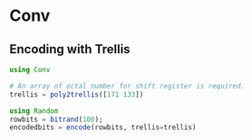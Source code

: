 # Conv


## Encoding with Trellis

```julia
using Conv

# An array of octal number for shift register is required.
trellis = poly2trellis([171 133])

using Random
rowbits = bitrand(100);
encodedbits = encode(rowbits, trellis=trellis)
```


